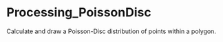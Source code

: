 Processing_PoissonDisc
======================

Calculate and draw a Poisson-Disc distribution of points within a polygon.
